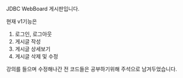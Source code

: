 JDBC WebBoard 게시판입니다.

현재 v1기능은 

1. 로그인, 로그아웃
2. 게시글 작성
3. 게시글 상세보기
4. 게시글 삭제 및 수정

강의를 들으며 수정해나간 전 코드들은 공부하기위해 주석으로 남겨두었습니다.
